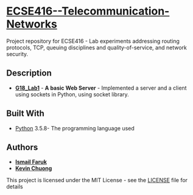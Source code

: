 # [ECSE416--Telecommunication-Networks](https://www.mcgill.ca/study/2020-2021/courses/ecse-416)

Project repository for ECSE416 - Lab experiments addressing routing protocols, TCP, queuing disciplines and quality-of-service, and network security.

## Description

*	[**G18_Lab1**](LAB_1/416Experiment1.pdf) - **A basic Web Server** - Implemented a server and a client using sockets in Python, using socket library.

## Built With

* [Python](https://www.python.org/) 3.5.8- The programming language used

## Authors

* [**Ismail Faruk**](https://github.com/ismailfaruk)
* [**Kevin Chuong**](https://github.com/kevinch8)

This project is licensed under the MIT License - see the [LICENSE](LICENSE) file for details
